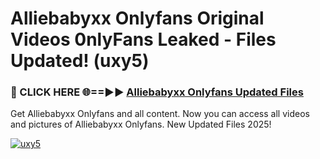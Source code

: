 # Alliebabyxx Onlyfans Original Videos 0nlyFans Leaked - Files Updated! (uxy5)

<h3>🔴 CLICK HERE 🌐==►► <a href="https://tinyurl.com/2m67pmp6" rel="nofollow">Alliebabyxx Onlyfans Updated Files</a></h3>

Get Alliebabyxx Onlyfans and all content. Now you can access all videos and pictures of Alliebabyxx Onlyfans. New Updated Files 2025!

[![uxy5](https://i.imgur.com/H4QAA4z.gif)](https://tinyurl.com/2m67pmp6)